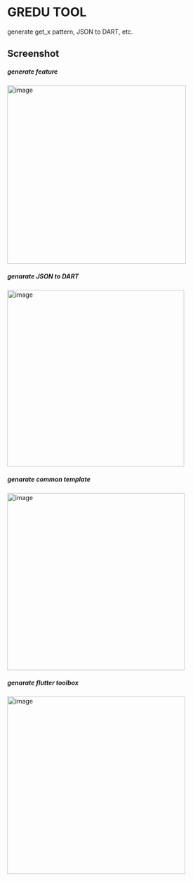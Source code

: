 # GREDU TOOL
generate get_x pattern, JSON to DART, etc.


## Screenshot
##### generate feature
<img width="407" alt="image" src="https://user-images.githubusercontent.com/36602270/171115577-f0bb3df3-e69d-4148-a71a-f6d091a5bc1c.png">


##### genarate JSON to DART
<img width="403" alt="image" src="https://user-images.githubusercontent.com/36602270/171115804-27e78109-3823-4554-9b9f-13b1a25f8aed.png">

##### genarate common template
<img width="404" alt="image" src="https://user-images.githubusercontent.com/36602270/171115903-2e010525-a86b-41c4-9498-1d4dc4fdeabb.png">

##### genarate flutter toolbox
<img width="405" alt="image" src="https://user-images.githubusercontent.com/36602270/171116061-b3ee31ef-13e0-4caf-80e0-ddc3cc7c144d.png">
